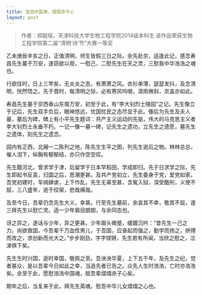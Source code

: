 ```yaml
---
title: 浩浩中国魂，熠熠赤子心
layout: post
---
```


>作者：郑聪瑶，天津科技大学生物工程学院2014级本科生
>该作品荣获生物工程学院第二届“清明‘诗’节”大赛一等奖

乙未庚辰辛亥之日，正值清明，师生皆假三日之际。余先赴京，适逢此记，感念寿昌先生墓于万安，遂窃欲以观，一慰己，二慰先生在天之灵，三慰我中华浩浩之魂也。

行欲往时，日上三竿矣，无炎炎之态，有萧萧之风。衣衫单薄，瑟瑟发抖，及念清明，恍然悟之。先于晋时，每清明之际，必有寒风呜咽，凛雨微斜，京盖亦如此。

寿昌先生墓于京西香山东南万安，初至于此，有“李大钊烈士陵园”之记。先生像立于记后，先生双手负后，眼神悠远，忧国忧民之态尽显于此。像后为先生及夫人墓，墓后为碑，碑上有小平先生题词：共产主义运动的先驱，伟大的马克思主义者 李大钊烈士永垂不朽。一记一像一墓一碑，记先生之遗功，立先生之遗愿，墓先生之遗体，刻先生之遗念。

园内有正西，北厢一二陈列之地，陈先生生平之图，列先生逝后之物。林林总总，催人泪下，纵胸有郁郁结，亦只作空空叹。

先生籍河北，曾求学于津，后留学于日本早稻田，学成即归。先于日求学之际，先生即起书反袁，归国之后，思潮更甚。及共产党初立，先生委身于党，爱党如家。吾党初建时，军阀肆虐，上下作乱，先生无辜至甚，含冤入狱，深受酷刑，义使不屈，三八盛年，逝于绞架，悲哉痛哉。

及至今日，吾辈仍念先生大义，幸甚。行至先生墓前，余哀其不幸，敬其不屈，遂三拜先生以慰亡灵。适一少年眉目朗朗，与余同态也。

讶之异之，遂话与少年，异之更甚。少年眉头微蹙，缓踱沉吟：“昔先生一己之力，尚欲救国，今吾辈千万血性男儿，于吾国，应奋起而强之，勤学而扬之，拼搏而改之，求创新而光大之。”步步刚劲，字字铿锵，先生若有所闻，当欣之慰之，泣涕俱下矣。

先生生时兴国，逝时幸国，敬佩之至。吾泱泱华夏，上下五千年，及先生之纪，觉者甚众，是以吾辈今日如此之幸，当追先者已告之。众先人生时浩浩，亡时亦浩浩矣。余至于此，愿慰浩浩中国魂，赋吾辈熠熠赤子心矣。

期年之后，当复来于此，拜先生英魂，慰吾中华儿女熠熠之心也。
